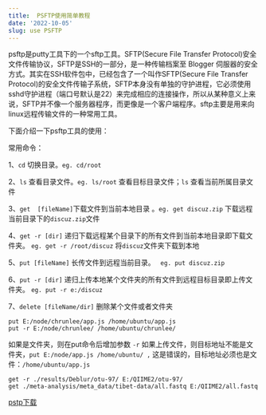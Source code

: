 ```yaml
---
title:  PSFTP使用简单教程
date: '2022-10-05'
slug: use PSFTP
---
```

psftp是putty工具下的一个sftp工具。SFTP(Secure File Transfer Protocol)安全文件传输协议，SFTP是SSH的一部分，是一种传输档案至 Blogger 伺服器的安全方式。其实在SSH软件包中，已经包含了一个叫作SFTP(Secure File Transfer Protocol)的安全文件传输子系统，SFTP本身没有单独的守护进程，它必须使用sshd守护进程（端口号默认是22）来完成相应的连接操作，所以从某种意义上来说，SFTP并不像一个服务器程序，而更像是一个客户端程序。sftp主要是用来向linux远程传输文件的一种常用工具。

下面介绍一下psftp工具的使用：

常用命令：

1、`cd` 切换目录。`eg. cd/root`

2、`ls` 查看目录文件。`eg. ls/root`  查看目标目录文件；`ls` 查看当前所属目录文件

3、`get  [fileName]`下载文件到当前本地目录 。`eg. get discuz.zip` 下载远程当前目录下的`discuz.zip`文件

4、`get -r [dir]`   递归下载远程某个目录下的所有文件到当前本地目录即下载文件夹。
`eg. get -r /root/discuz`    将`discuz`文件夹下载到本地

5、`put [fileName]` 长传文件到远程当前目录。  ` eg. put discuz.zip`  

6、`put -r [dir]` 递归上传本地某个文件夹的所有文件到远程目标目录即上传文件夹。 `eg. put -r e:/discuz`

7、`delete [fileName/dir]` 删除某个文件或者文件夹

```
put E:/node/chrunlee/app.js /home/ubuntu/app.js
put -r E:/node/chrunlee/ /home/ubuntu/chrunlee/
```
如果是文件夹，则在put命令后增加参数 `-r`
如果上传文件，则目标地址不能是文件夹，`put E:/node/app.js /home/ubuntu/ ,`
这是错误的，目标地址必须也是文件：`/home/ubuntu/app.js`

```
get -r ./results/Deblur/otu-97/ E:/QIIME2/otu-97/
get ./meta-analysis/meta_data/tibet-data/all.fastq E:/QIIME2/all.fastq
```

[pstp下载](http://www.chiark.greenend.org.uk/~sgtatham/putty/download.html)